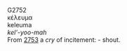 <body>
  <p>G2752<br>  κέλευμα  <br> keleuma  <br><i>kel‘-yoo-mah </i><br>From <a href="g2753.htm">2753</a>  a <i>cry</i> of incitement: - shout.<br></p>
 </body>
